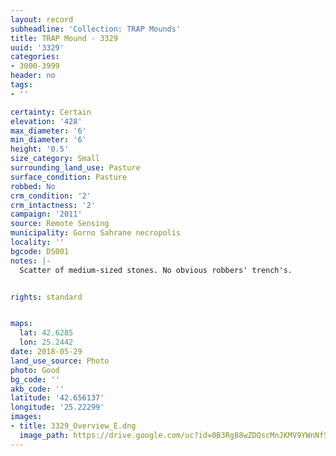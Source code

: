```yaml
---
layout: record
subheadline: 'Collection: TRAP Mounds'
title: TRAP Mound - 3329
uuid: '3329'
categories:
- 3000-3999
header: no
tags:
- ''

certainty: Certain
elevation: '428'
max_diameter: '6'
min_diameter: '6'
height: '0.5'
size_category: Small
surrounding_land_use: Pasture
surface_condition: Pasture
robbed: No
crm_condition: '2'
crm_intactness: '2'
campaign: '2011'
source: Remote Sensing
municipality: Gorno Sahrane necropolis
locality: ''
bgcode: DS001
notes: |-
  Scatter of medium-sized stones. No obvious robbers' trench's.


rights: standard


maps:
  lat: 42.6285
  lon: 25.2442
date: 2018-05-29
land_use_source: Photo
photo: Good
bg_code: ''
akb_code: ''
latitude: '42.656137'
longitude: '25.22299'
images:
- title: 3329_Overview_E.dng
  image_path: https://drive.google.com/uc?id=0B3Rg88wZDQscMnJKMV9YWnNfSnc
---
```

